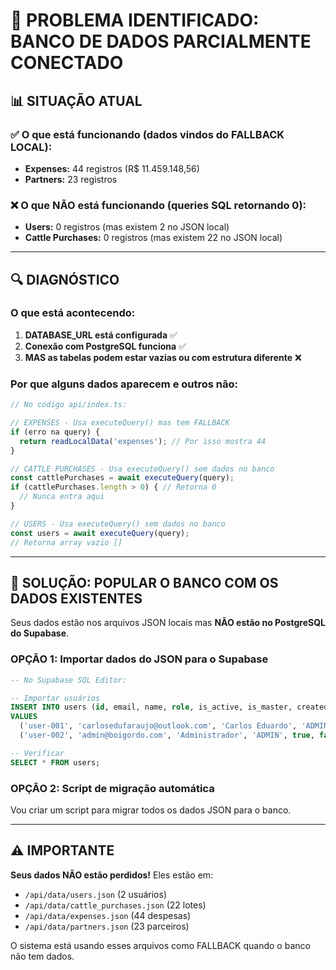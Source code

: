 # 🚨 PROBLEMA IDENTIFICADO: BANCO DE DADOS PARCIALMENTE CONECTADO

## 📊 SITUAÇÃO ATUAL

### ✅ O que está funcionando (dados vindos do FALLBACK LOCAL):
- **Expenses:** 44 registros (R$ 11.459.148,56)
- **Partners:** 23 registros

### ❌ O que NÃO está funcionando (queries SQL retornando 0):
- **Users:** 0 registros (mas existem 2 no JSON local)
- **Cattle Purchases:** 0 registros (mas existem 22 no JSON local)

---

## 🔍 DIAGNÓSTICO

### **O que está acontecendo:**

1. **DATABASE_URL está configurada** ✅
2. **Conexão com PostgreSQL funciona** ✅
3. **MAS as tabelas podem estar vazias ou com estrutura diferente** ❌

### **Por que alguns dados aparecem e outros não:**

```javascript
// No código api/index.ts:

// EXPENSES - Usa executeQuery() mas tem FALLBACK
if (erro na query) {
  return readLocalData('expenses'); // Por isso mostra 44
}

// CATTLE PURCHASES - Usa executeQuery() sem dados no banco
const cattlePurchases = await executeQuery(query);
if (cattlePurchases.length > 0) { // Retorna 0
  // Nunca entra aqui
}

// USERS - Usa executeQuery() sem dados no banco
const users = await executeQuery(query);
// Retorna array vazio []
```

---

## 🎯 SOLUÇÃO: POPULAR O BANCO COM OS DADOS EXISTENTES

Seus dados estão nos arquivos JSON locais mas **NÃO estão no PostgreSQL do Supabase**.

### **OPÇÃO 1: Importar dados do JSON para o Supabase**

```sql
-- No Supabase SQL Editor:

-- Importar usuários
INSERT INTO users (id, email, name, role, is_active, is_master, created_at, updated_at)
VALUES 
  ('user-001', 'carlosedufaraujo@outlook.com', 'Carlos Eduardo', 'ADMIN', true, true, '2025-08-15', NOW()),
  ('user-002', 'admin@boigordo.com', 'Administrador', 'ADMIN', true, false, '2025-08-20', NOW());

-- Verificar
SELECT * FROM users;
```

### **OPÇÃO 2: Script de migração automática**

Vou criar um script para migrar todos os dados JSON para o banco.

---

## ⚠️ IMPORTANTE

**Seus dados NÃO estão perdidos!** Eles estão em:
- `/api/data/users.json` (2 usuários)
- `/api/data/cattle_purchases.json` (22 lotes)
- `/api/data/expenses.json` (44 despesas)
- `/api/data/partners.json` (23 parceiros)

O sistema está usando esses arquivos como FALLBACK quando o banco não tem dados.
